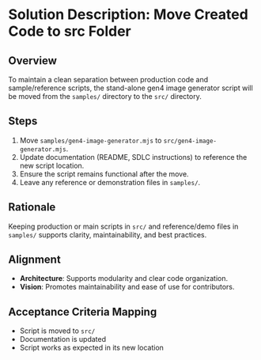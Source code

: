 # Solution Description: Move Created Code to src Folder

## Overview
To maintain a clean separation between production code and sample/reference scripts, the stand-alone gen4 image generator script will be moved from the `samples/` directory to the `src/` directory.

## Steps
1. Move `samples/gen4-image-generator.mjs` to `src/gen4-image-generator.mjs`.
2. Update documentation (README, SDLC instructions) to reference the new script location.
3. Ensure the script remains functional after the move.
4. Leave any reference or demonstration files in `samples/`.

## Rationale
Keeping production or main scripts in `src/` and reference/demo files in `samples/` supports clarity, maintainability, and best practices.

## Alignment
- **Architecture**: Supports modularity and clear code organization.
- **Vision**: Promotes maintainability and ease of use for contributors.

## Acceptance Criteria Mapping
- Script is moved to `src/`
- Documentation is updated
- Script works as expected in its new location
